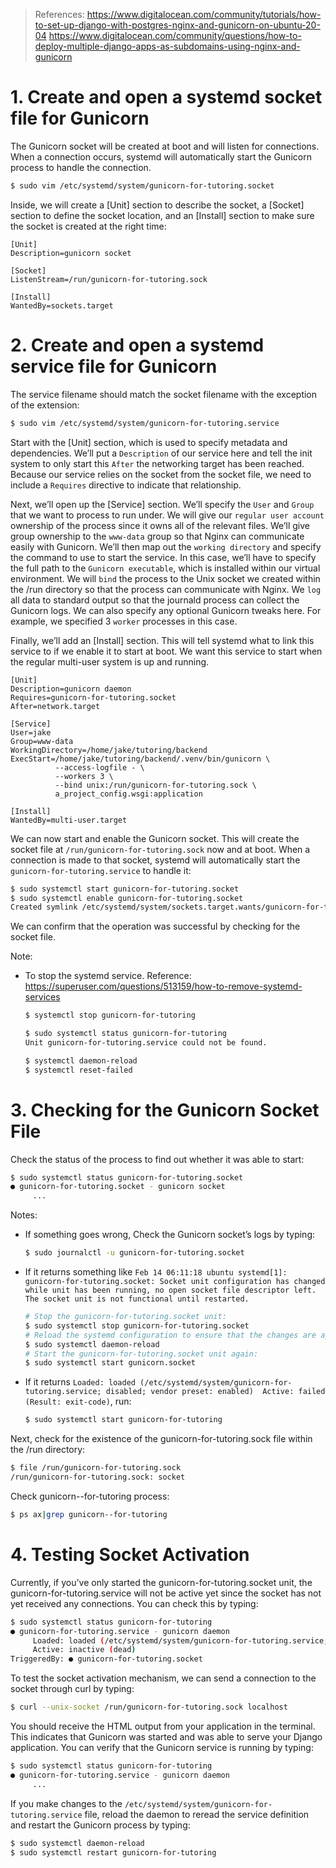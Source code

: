 > References:
> https://www.digitalocean.com/community/tutorials/how-to-set-up-django-with-postgres-nginx-and-gunicorn-on-ubuntu-20-04
> https://www.digitalocean.com/community/questions/how-to-deploy-multiple-django-apps-as-subdomains-using-nginx-and-gunicorn


# 1. Create and open a systemd socket file for Gunicorn

The Gunicorn socket will be created at boot and will listen for connections. When a connection occurs, systemd will automatically start the Gunicorn process to handle the connection.

```bash
$ sudo vim /etc/systemd/system/gunicorn-for-tutoring.socket
```

Inside, we will create a [Unit] section to describe the socket,
a [Socket] section to define the socket location,
and an [Install] section to make sure the socket is created at the right time:

```
[Unit]
Description=gunicorn socket

[Socket]
ListenStream=/run/gunicorn-for-tutoring.sock

[Install]
WantedBy=sockets.target
```


# 2. Create and open a systemd service file for Gunicorn

The service filename should match the socket filename with the exception of the extension:

```bash
$ sudo vim /etc/systemd/system/gunicorn-for-tutoring.service
```

Start with the [Unit] section, which is used to specify metadata and dependencies.
We’ll put a `Description` of our service here and tell the init system to only start this `After` the networking target has been reached. Because our service relies on the socket from the socket file, we need to include a `Requires` directive to indicate that relationship.

Next, we’ll open up the [Service] section. We’ll specify the `User` and `Group` that we want to process to run under. We will give our `regular user account` ownership of the process since it owns all of the relevant files. We’ll give group ownership to the `www-data` group so that Nginx can communicate easily with Gunicorn.
We’ll then map out the `working directory` and specify the command to use to start the service.
In this case, we’ll have to specify the full path to the `Gunicorn executable`, which is installed within our virtual environment.
We will `bind` the process to the Unix socket we created within the /run directory so that the process can communicate with Nginx.
We `log` all data to standard output so that the journald process can collect the Gunicorn logs.
We can also specify any optional Gunicorn tweaks here. For example, we specified 3 `worker` processes in this case.

Finally, we’ll add an [Install] section. This will tell systemd what to link this service to if we enable it to start at boot. We want this service to start when the regular multi-user system is up and running.

```
[Unit]
Description=gunicorn daemon
Requires=gunicorn-for-tutoring.socket
After=network.target

[Service]
User=jake
Group=www-data
WorkingDirectory=/home/jake/tutoring/backend
ExecStart=/home/jake/tutoring/backend/.venv/bin/gunicorn \
          --access-logfile - \
          --workers 3 \
          --bind unix:/run/gunicorn-for-tutoring.sock \
          a_project_config.wsgi:application

[Install]
WantedBy=multi-user.target
```

We can now start and enable the Gunicorn socket.
This will create the socket file at `/run/gunicorn-for-tutoring.sock` now and at boot.
When a connection is made to that socket, systemd will automatically start the `gunicorn-for-tutoring.service` to handle it:

```bash
$ sudo systemctl start gunicorn-for-tutoring.socket
$ sudo systemctl enable gunicorn-for-tutoring.socket
Created symlink /etc/systemd/system/sockets.target.wants/gunicorn-for-tutoring.socket → /etc/systemd/system/gunicorn-for-tutoring.socket.
```

We can confirm that the operation was successful by checking for the socket file.

Note:
- To stop the systemd service.
  Reference: https://superuser.com/questions/513159/how-to-remove-systemd-services
    ```bash
    $ systemctl stop gunicorn-for-tutoring
  
    $ sudo systemctl status gunicorn-for-tutoring
    Unit gunicorn-for-tutoring.service could not be found.
  
    $ systemctl daemon-reload
    $ systemctl reset-failed
    ```

# 3. Checking for the Gunicorn Socket File

Check the status of the process to find out whether it was able to start:
```bash
$ sudo systemctl status gunicorn-for-tutoring.socket
● gunicorn-for-tutoring.socket - gunicorn socket
     ...
```

Notes:
- If something goes wrong, Check the Gunicorn socket’s logs by typing:
    ```bash
    $ sudo journalctl -u gunicorn-for-tutoring.socket
    ```
- If it returns something like `Feb 14 06:11:18 ubuntu systemd[1]: gunicorn-for-tutoring.socket: Socket unit configuration has changed while unit has been running, no open socket file descriptor left. The socket unit is not functional until restarted.`
    ```bash
    # Stop the gunicorn-for-tutoring.socket unit:
    $ sudo systemctl stop gunicorn-for-tutoring.socket
    # Reload the systemd configuration to ensure that the changes are applied:
    $ sudo systemctl daemon-reload
    # Start the gunicorn-for-tutoring.socket unit again:
    $ sudo systemctl start gunicorn.socket
    ```
- If it returns `Loaded: loaded (/etc/systemd/system/gunicorn-for-tutoring.service; disabled; vendor preset: enabled)  Active: failed (Result: exit-code)`, run:
    ```bash
    $ sudo systemctl start gunicorn-for-tutoring
    ```

Next, check for the existence of the gunicorn-for-tutoring.sock file within the /run directory:
```bash
$ file /run/gunicorn-for-tutoring.sock
/run/gunicorn-for-tutoring.sock: socket
```

Check gunicorn--for-tutoring process:
```bash
$ ps ax|grep gunicorn--for-tutoring
```

# 4. Testing Socket Activation

Currently, if you’ve only started the gunicorn-for-tutoring.socket unit, the gunicorn-for-tutoring.service will not be active yet since the socket has not yet received any connections. You can check this by typing:
```bash
$ sudo systemctl status gunicorn-for-tutoring
● gunicorn-for-tutoring.service - gunicorn daemon
     Loaded: loaded (/etc/systemd/system/gunicorn-for-tutoring.service; disabled; vendor preset: enabled)
     Active: inactive (dead)
TriggeredBy: ● gunicorn-for-tutoring.socket
```

To test the socket activation mechanism, we can send a connection to the socket through curl by typing:
```bash
$ curl --unix-socket /run/gunicorn-for-tutoring.sock localhost
```

You should receive the HTML output from your application in the terminal. This indicates that Gunicorn was started and was able to serve your Django application. You can verify that the Gunicorn service is running by typing:

```bash
$ sudo systemctl status gunicorn-for-tutoring
● gunicorn-for-tutoring.service - gunicorn daemon
     ...
```

If you make changes to the `/etc/systemd/system/gunicorn-for-tutoring.service` file, reload the daemon to reread the service definition and restart the Gunicorn process by typing:
```bash
$ sudo systemctl daemon-reload
$ sudo systemctl restart gunicorn-for-tutoring
```
